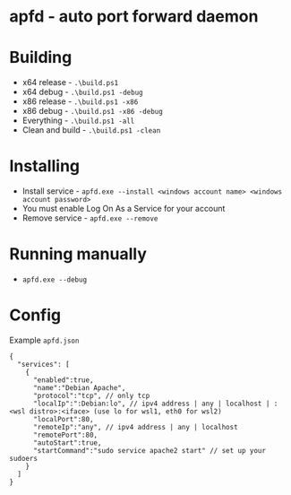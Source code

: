 # apfd - auto port forward daemon

Building
===
 - x64 release - `.\build.ps1`
 - x64 debug - `.\build.ps1 -debug`
 - x86 release - `.\build.ps1 -x86`
 - x86 debug - `.\build.ps1 -x86 -debug`
 - Everything - `.\build.ps1 -all`
 - Clean and build - `.\build.ps1 -clean`

Installing
===
 - Install service - `apfd.exe --install <windows account name> <windows account password>`
  - You must enable Log On As a Service for your account
 - Remove service - `apfd.exe --remove`

Running manually
===
 - `apfd.exe --debug`

Config
===
Example `apfd.json`
```
{
  "services": [
    {
      "enabled":true,
      "name":"Debian Apache",
      "protocol":"tcp", // only tcp
      "localIp":":Debian:lo", // ipv4 address | any | localhost | :<wsl distro>:<iface> (use lo for wsl1, eth0 for wsl2)
      "localPort":80,
      "remoteIp":"any", // ipv4 address | any | localhost
      "remotePort":80,
      "autoStart":true,
      "startCommand":"sudo service apache2 start" // set up your sudoers
    }
  ]
}
```